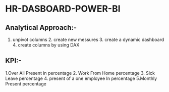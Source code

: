 # HR-DASBOARD-POWER-BI
## Analytical Approach:-
1. unpivot columns 2. create new messures 3. create a dynamic dashboard 4.  create columns by using DAX
## KPI:- 
1.Over All Present in percentage 2. Work From Home percentage 3. Sick Leave percentage 4. present of a one employee In percentage 5.Monthly Present percentage

